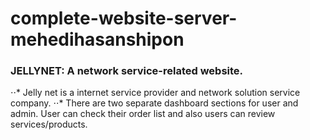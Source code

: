 # complete-website-server-mehedihasanshipon
### JELLYNET: A network service-related website.

⋅⋅* Jelly net is a internet service provider and network solution service company.
⋅⋅* There are two separate dashboard sections for user and admin. User can check their
order list and also users can review services/products.
